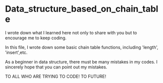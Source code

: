 # Data_structure_based_on_chain_table

I wrote down what I learned here not only to share with you but to encourage me to keep coding.

In this file, I wrote down some basic chain table functions, including 'length', 'insert',etc.

As a beginner in data structure, there must be many mistakes in my codes.
I sincerely hope that you can point out my mistakes.

TO ALL WHO ARE TRYING TO CODE!
TO FUTURE!

